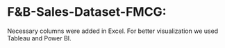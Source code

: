 # F&B-Sales-Dataset-FMCG:

Necessary columns were added in Excel.
For better visualization we used Tableau and Power BI.
